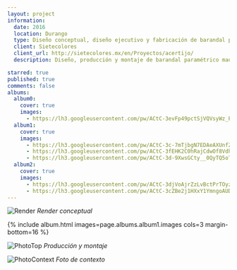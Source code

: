 ```yaml
---
layout: project
information:
  date: 2016
  location: Durango
  type: Diseño conceptual, diseño ejecutivo y fabricación de barandal paramétrico
  client: Sietecolores
  client_url: http://sietecolores.mx/en/Proyectos/acertijo/
  description: Diseño, producción y montaje de barandal paramétrico maquinado en CNC para exhibición central del museo estatal de Gomez Palacio, Durango

starred: true
published: true
comments: false
albums:
  album0:
    cover: true
    images:
      - https://lh3.googleusercontent.com/pw/ACtC-3evFp49pctSjVQVsyWz_PmFCxUz2VfIOABsPCz8pJqXj0v5w5mKVH0U8dKGQeFeIcm4JlvLXPhZ-JrPzUZx6_NBk6MHVsmY9B-6KuKcujMB4GhK5tYyxglkZt9DFLKd2AYSDXJLeAE6X18Z6QR-WD--FA=w1250-h750-no?authuser=1
  album1:
    cover: true
    images:
      - https://lh3.googleusercontent.com/pw/ACtC-3c-7mTjbgN7EDAeAXUnfZMg8LRX0z96LKumHs8-CCflSqjMyeER7xrGf1lKVrWpox27aeqwDEAPltbFZubwBZiXrj0alaIO524f3M64Imja06_OcAbFmtsZXA46rY71lqNy9rSxQkzGBb_hwBoc3Wp26A=w1023-h576-no?authuser=1
      - https://lh3.googleusercontent.com/pw/ACtC-3fEHK2C0hRajCdwOf8VdhcmZfcb0cR0xvCLDrHmQB6QKCujVi0JbAdlBasp9DjTeXSSOjARDDZYvsejbKA4wk3HrOdHuuu0WzyQvyWmpoNnkcxEsF_es7ty8siW8Y9x5cnkWGClVOb34d8m0rwqvLY01g=w1023-h576-no?authuser=1
      - https://lh3.googleusercontent.com/pw/ACtC-3d-9XwsGCty__0QyTQ5oTSsaH37ypbHOjfIK3j-INoLe2iQAbwYy486QAkh9jTlU-j3P4TtuQ0PzUmyQv37Dc6RWkbscNwLphqySefNHFtuhRrsDuIj7wOo0Xicx6pFP1qNe3jy0OZVyEHz7EHPUF5_Cw=w1023-h549-no?authuser=1
  album2:
    cover: true
    images:
      - https://lh3.googleusercontent.com/pw/ACtC-3djVoAjrZzLvBctPrTOyzOVuMPKSVcdqbWmOm1_SSutcOPDIDlGVIEuyxS8pmOiHI1M1WBM11Uv3ZbgPGRB2tBltbipugwclzhBxawaas-LdqMtapwwwO7AVgIOUaZ8lYOniZcPLBXxNFqFJvntEr6akQ=w1023-h626-no?authuser=1
      - https://lh3.googleusercontent.com/pw/ACtC-3cZBe2j1HXxY1YmngoAUDtKOAx58vL0yntsgQdLpSviuY9ODuKqKdHps8vWhlrArx86ZTDDmQHNoLMlXTagc7dD_ZbXnvXqXsRc3GNFRsonCamtKILdjD5UXVr5ccGRZQIHnwB4UnTUhZy14P1Qf0wclw=w772-h405-no?authuser=1
---
```


![Render]({{page.albums.album0.images[0]}})
*Render conceptual*

{% include album.html images=page.albums.album1.images cols=3 margin-bottom=16 %}

![PhotoTop]({{page.albums.album2.images[0]}})
*Producción y montaje*

![PhotoContext]({{page.albums.album2.images[1]}})
*Foto de contexto*
